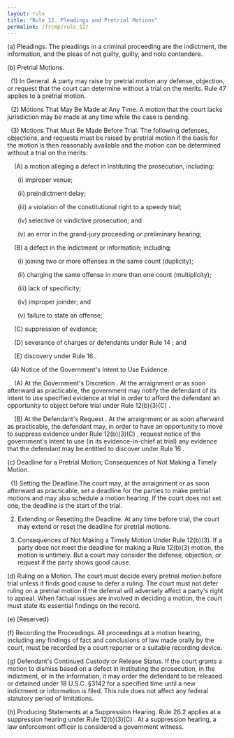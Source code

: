 ```yaml
---
layout: rule
title: "Rule 12. Pleadings and Pretrial Motions"
permalink: /frcmp/rule_12/
---
```


(a) Pleadings. The pleadings in a criminal proceeding are the indictment, the information, and the pleas of not guilty, guilty, and nolo contendere.


(b) Pretrial Motions.


&nbsp;&nbsp;(1) In General. A party may raise by pretrial motion any defense, objection, or request that the court can determine without a trial on the merits. Rule 47 applies to a pretrial motion.


&nbsp;&nbsp;(2) Motions That May Be Made at Any Time. A motion that the court lacks jurisdiction may be made at any time while the case is pending.


&nbsp;&nbsp;(3) Motions That Must Be Made Before Trial. The following defenses, objections, and requests must be raised by pretrial motion if the basis for the motion is then reasonably available and the motion can be determined without a trial on the merits:


&nbsp;&nbsp;&nbsp;&nbsp;(A) a motion alleging a defect in instituting the prosecution, including:


&nbsp;&nbsp;&nbsp;&nbsp;&nbsp;&nbsp;(i) improper venue;


&nbsp;&nbsp;&nbsp;&nbsp;&nbsp;&nbsp;(ii) preindictment delay;


&nbsp;&nbsp;&nbsp;&nbsp;&nbsp;&nbsp;(iii) a violation of the constitutional right to a speedy trial;


&nbsp;&nbsp;&nbsp;&nbsp;&nbsp;&nbsp;(iv) selective or vindictive prosecution; and


&nbsp;&nbsp;&nbsp;&nbsp;&nbsp;&nbsp;(v) an error in the grand-jury proceeding or preliminary hearing;


&nbsp;&nbsp;&nbsp;&nbsp;(B) a defect in the indictment or information; including;


&nbsp;&nbsp;&nbsp;&nbsp;&nbsp;&nbsp;(i) joining two or more offenses in the same count (duplicity);


&nbsp;&nbsp;&nbsp;&nbsp;&nbsp;&nbsp;(ii) charging the same offense in more than one count (multiplicity);


&nbsp;&nbsp;&nbsp;&nbsp;&nbsp;&nbsp;(iii) lack of specificity;


&nbsp;&nbsp;&nbsp;&nbsp;&nbsp;&nbsp;(iv) improper joinder; and


&nbsp;&nbsp;&nbsp;&nbsp;&nbsp;&nbsp;(v) failure to state an offense;


&nbsp;&nbsp;&nbsp;&nbsp;(C) suppression of evidence;


&nbsp;&nbsp;&nbsp;&nbsp;(D) severance of charges or defendants under Rule 14 ; and


&nbsp;&nbsp;&nbsp;&nbsp;(E) discovery under Rule 16 .


&nbsp;&nbsp;(4) Notice of the Government's Intent to Use Evidence.


&nbsp;&nbsp;&nbsp;&nbsp;(A) At the Government's Discretion . At the arraignment or as soon afterward as practicable, the government may notify the defendant of its intent to use specified evidence at trial in order to afford the defendant an opportunity to object before trial under Rule 12(b)(3)(C) .


&nbsp;&nbsp;&nbsp;&nbsp;(B) At the Defendant's Request . At the arraignment or as soon afterward as practicable, the defendant may, in order to have an opportunity to move to suppress evidence under Rule 12(b)(3)(C) , request notice of the government's intent to use (in its evidence-in-chief at trial) any evidence that the defendant may be entitled to discover under Rule 16 .


(c) Deadline for a Pretrial Motion; Consequences of Not Making a Timely Motion.


&nbsp;&nbsp;(1) Setting the Deadline.The court may, at the arraignment or as soon afterward as practicable, set a deadline for the parties to make pretrial motions and may also schedule a motion hearing. If the court does not set one, the deadline is the start of the trial.


2. Extending or Resetting the Deadline. At any time before trial, the court may extend or reset the deadline for pretrial motions.


3. Consequences of Not Making a Timely Motion Under Rule 12(b)(3). If a party does not meet the deadline for making a Rule 12(b)(3) motion, the motion is untimely. But a court may consider the defense, objection, or request if the party shows good cause.


(d) Ruling on a Motion. The court must decide every pretrial motion before trial unless it finds good cause to defer a ruling. The court must not defer ruling on a pretrial motion if the deferral will adversely affect a party's right to appeal. When factual issues are involved in deciding a motion, the court must state its essential findings on the record.


(e) [Reserved}


(f) Recording the Proceedings. All proceedings at a motion hearing, including any findings of fact and conclusions of law made orally by the court, must be recorded by a court reporter or a suitable recording device.


(g) Defendant's Continued Custody or Release Status. If the court grants a motion to dismiss based on a defect in instituting the prosecution, in the indictment, or in the information, it may order the defendant to be released or detained under 18 U.S.C. §3142 for a specified time until a new indictment or information is filed. This rule does not affect any federal statutory period of limitations.


(h) Producing Statements at a Suppression Hearing. Rule 26.2 applies at a suppression hearing under Rule 12(b)(3)(C) . At a suppression hearing, a law enforcement officer is considered a government witness.
